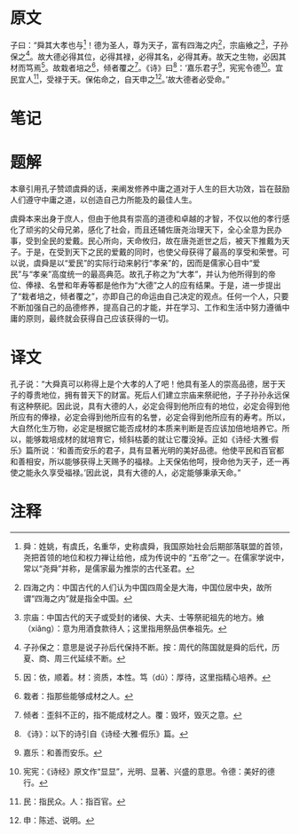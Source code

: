 # 原文
子曰：“舜其大孝也与[^1]！德为圣人，尊为天子，富有四海之内[^2]，宗庙飨之[^3]，子孙保之[^4]。故大德必得其位，必得其禄，必得其名，必得其寿。故天之生物，必因其材而笃焉[^5]。故栽者培之[^6]，倾者覆之[^7]。《诗》曰[^8]：‘嘉乐君子[^9]，宪宪令德[^10]。宜民宜人[^11]，受禄于天。保佑命之，自天申之[^12]。’故大德者必受命。”
# 笔记

# 题解
本章引用孔子赞颂虞舜的话，来阐发修养中庸之道对于人生的巨大功效，旨在鼓励人们遵守中庸之道，以创造自己力所能及的最佳人生。

虞舜本来出身于庶人，但由于他具有崇高的道德和卓越的才智，不仅以他的孝行感化了顽劣的父母兄弟，感化了社会，而且还辅佐唐尧治理天下，全心全意为民办事，受到全民的爱戴。民心所向，天命攸归，故在唐尧逝世之后，被天下推戴为天子。于是，在受到天下之民的爱戴的同时，也使父母获得了最高的享受和荣誉。可以说，虞舜是以“爱民”的实际行动来躬行“孝亲”的，因而是儒家心目中“爱民”与“孝亲”高度统一的最高典范。故孔子称之为“大孝”，并认为他所得到的帝位、俸禄、名誉和年寿等都是他作为“大德”之人的应有结果。于是，进一步提出了“栽者培之，倾者覆之”，亦即自己的命运由自己决定的观点。任何一个人，只要不断加强自己的品德修养，提高自己的才能，并在学习、工作和生活中努力遵循中庸的原则，最终就会获得自己应该获得的一切。
# 译文
孔子说：“大舜真可以称得上是个大孝的人了吧！他具有圣人的崇高品德，居于天子的尊贵地位，拥有普天下的财富。死后人们建立宗庙来祭祀他，子子孙孙永远保有这种祭祀。因此说，具有大德的人，必定会得到他所应有的地位，必定会得到他所应有的俸禄，必定会得到他所应有的名誉，必定会得到他所应有的寿考。所以，大自然化生万物，必定是根据它能否成材的本质来判断是否应该加倍地培养它。所以，能够栽培成材的就培育它，倾斜枯萎的就让它覆没掉。正如《诗经·大雅·假乐》篇所说：‘和善而安乐的君子，具有显著光明的美好品德。他使平民和百官都和善相安，所以能够获得上天赐予的福禄。上天保佑他呵，授命他为天子，还一再使之能永久享受福禄。’因此说，具有大德的人，必定能够秉承天命。”
# 注释

[^1]: 舜：姓姚，有虞氏，名重华，史称虞舜，我国原始社会后期部落联盟的首领，尧把首领的地位和权力禅让给他，成为传说中的 “五帝”之一。在儒家学说中，常以“尧舜”并称，是儒家最为推崇的古代圣君。
[^2]: 四海之内：中国古代的人们认为中国四周全是大海，中国位居中央，故所谓“四海之内”就是指全中国。
[^3]: 宗庙：中国古代的天子或受封的诸侯、大夫、士等祭祀祖先的地方。飨（xiǎnɡ）：意为用酒食款待人；这里指用祭品供奉祖先。
[^4]: 子孙保之：意思是说子孙后代保持不断。按：周代的陈国就是舜的后代，历夏、商、周三代延续不断。
[^5]: 因：依，顺着。材：资质，本性。笃（dǔ）：厚待，这里指精心培养。
[^6]: 栽者：指那些能够成材之人。
[^7]: 倾者：歪斜不正的，指不能成材之人。覆：毁坏，毁灭之意。
[^8]: 《诗》：以下的诗引自《诗经·大雅·假乐》篇。
[^9]: 嘉乐：和善而安乐。
[^10]: 宪宪：《诗经》原文作“显显”，光明、显著、兴盛的意思。令德：美好的德行。
[^11]: 民：指民众。人：指百官。
[^12]: 申：陈述、说明。
